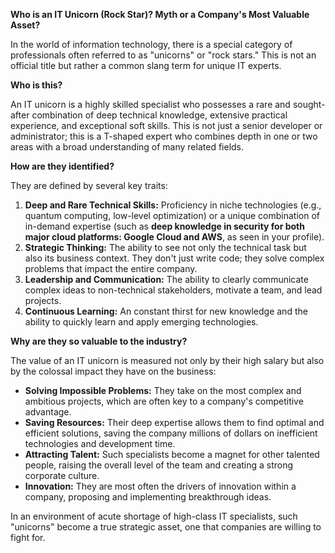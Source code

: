**Who is an IT Unicorn (Rock Star)? Myth or a Company's Most Valuable Asset?**

In the world of information technology, there is a special category of professionals often referred to as "unicorns" or "rock stars." This is not an official title but rather a common slang term for unique IT experts.



**Who is this?**

An IT unicorn is a highly skilled specialist who possesses a rare and sought-after combination of deep technical knowledge, extensive practical experience, and exceptional soft skills. This is not just a senior developer or administrator; this is a T-shaped expert who combines depth in one or two areas with a broad understanding of many related fields.

**How are they identified?**

They are defined by several key traits:
1.  **Deep and Rare Technical Skills:** Proficiency in niche technologies (e.g., quantum computing, low-level optimization) or a unique combination of in-demand expertise (such as **deep knowledge in security for both major cloud platforms: Google Cloud and AWS**, as seen in your profile).
2.  **Strategic Thinking:** The ability to see not only the technical task but also its business context. They don't just write code; they solve complex problems that impact the entire company.
3.  **Leadership and Communication:** The ability to clearly communicate complex ideas to non-technical stakeholders, motivate a team, and lead projects.
4.  **Continuous Learning:** An constant thirst for new knowledge and the ability to quickly learn and apply emerging technologies.

**Why are they so valuable to the industry?**

The value of an IT unicorn is measured not only by their high salary but also by the colossal impact they have on the business:
*   **Solving Impossible Problems:** They take on the most complex and ambitious projects, which are often key to a company's competitive advantage.
*   **Saving Resources:** Their deep expertise allows them to find optimal and efficient solutions, saving the company millions of dollars on inefficient technologies and development time.
*   **Attracting Talent:** Such specialists become a magnet for other talented people, raising the overall level of the team and creating a strong corporate culture.
*   **Innovation:** They are most often the drivers of innovation within a company, proposing and implementing breakthrough ideas.

In an environment of acute shortage of high-class IT specialists, such "unicorns" become a true strategic asset, one that companies are willing to fight for.
